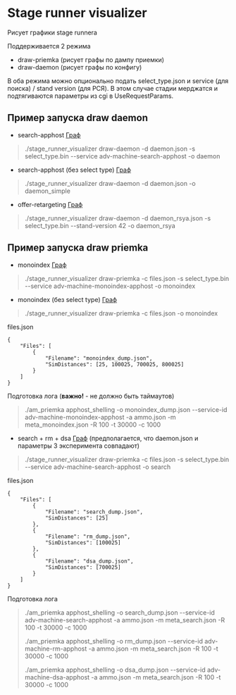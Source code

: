 # Stage runner visualizer #

Рисует графики stage runnera

Поддерживается 2 режима
- draw-priemka (рисует графы по дампу приемки)
- draw-daemon (рисует графы по конфигу)


В оба режима можно опционально подать select_type.json и service (для поиска) / stand version (для РСЯ).
В этом случае стадии мерджатся и подтягиваются параметры из cgi в UseRequestParams.

## Пример запуска draw daemon
- search-apphost [Граф](https://jing.yandex-team.ru/files/ekondranin/daemon.svg)
> ./stage_runner_visualizer draw-daemon -d daemon.json -s select_type.bin --service adv-machine-search-apphost -o daemon

- search-apphost (без select type) [Граф](https://jing.yandex-team.ru/files/ekondranin/daemon_simple.svg)
> ./stage_runner_visualizer draw-daemon -d daemon.json -o daemon_simple

- offer-retargeting [Граф](https://jing.yandex-team.ru/files/ekondranin/daemon_rsya.svg)
> ./stage_runner_visualizer draw-daemon -d daemon_rsya.json -s select_type.bin --stand-version 42 -o daemon_rsya

## Пример запуска draw priemka
- monoindex [Граф](https://jing.yandex-team.ru/files/ekondranin/monoindex.svg)
> ./stage_runner_visualizer draw-priemka -c files.json -s select_type.bin --service adv-machine-monoindex-apphost -o monoindex

- monoindex (без select type) [Граф](https://jing.yandex-team.ru/files/ekondranin/monoindex_simple.svg)
> ./stage_runner_visualizer draw-priemka -c files.json -o monoindex

files.json

    {
        "Files": [
            {
                "Filename": "monoindex_dump.json",
                "SimDistances": [25, 100025, 700025, 800025]
            }
        ]
    }


Подготовка лога (**важно!** - не должно быть таймаутов)

> ./am_priemka apphost_shelling -o monoindex_dump.json --service-id adv-machine-monoindex-apphost -a ammo.json -m meta_monoindex.json -R 100 -t 30000 -c 1000

- search + rm + dsa [Граф](https://jing.yandex-team.ru/files/ekondranin/search.svg) (предполагается, что daemon.json и параметры 3 эксперимента совпадают)
> ./stage_runner_visualizer draw-priemka -c files.json -s select_type.bin --service adv-machine-search-apphost -o search

files.json

    {
        "Files": [
            {
                "Filename": "search_dump.json",
                "SimDistances": [25]
            },
            {
                "Filename": "rm_dump.json",
                "SimDistances": [100025]
            },
            {
                "Filename": "dsa_dump.json",
                "SimDistances": [700025]
            }
        ]
    }
Подготовка лога
> ./am_priemka apphost_shelling -o search_dump.json --service-id adv-machine-search-apphost -a ammo.json -m meta_search.json -R 100 -t 30000 -c 1000
>
> ./am_priemka apphost_shelling -o rm_dump.json --service-id adv-machine-rm-apphost -a ammo.json -m meta_search.json -R 100 -t 30000 -c 1000
>
> ./am_priemka apphost_shelling -o dsa_dump.json --service-id adv-machine-dsa-apphost -a ammo.json -m meta_search.json -R 100 -t 30000 -c 1000